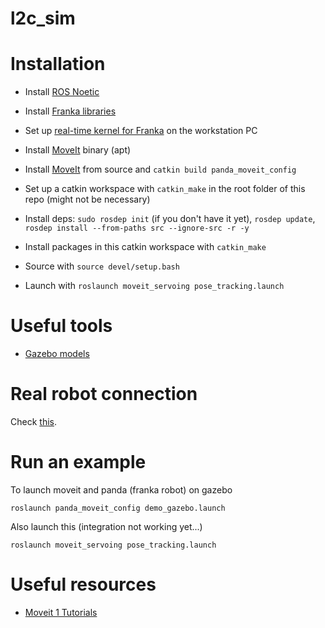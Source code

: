 # l2c_sim
# Installation
- Install [ROS Noetic](https://wiki.ros.org/noetic/Installation/Ubuntu)
- Install [Franka libraries](https://frankaemika.github.io/docs/installation_linux.html)
- Set up [real-time kernel for Franka](https://frankaemika.github.io/docs/installation_linux.html#setting-up-the-real-time-kernel) on the workstation PC
- Install [MoveIt](https://moveit.ros.org/install/) binary (apt)
- Install [MoveIt](https://moveit.ros.org/install/source/) from source and `catkin build panda_moveit_config`

- Set up a catkin workspace with `catkin_make` in the root folder of this repo (might not be necessary)
- Install deps: `sudo rosdep init` (if you don't have it yet), `rosdep update`, `rosdep install --from-paths src --ignore-src -r -y`
- Install packages in this catkin workspace with `catkin_make`
- Source with `source devel/setup.bash`
- Launch with `roslaunch moveit_servoing pose_tracking.launch`

# Useful tools
- [Gazebo models](https://github.com/osrf/gazebo_models?tab=readme-ov-file)

# Real robot connection
Check [this](https://frankaemika.github.io/docs/getting_started.html).

# Run an example
To launch moveit and panda (franka robot) on gazebo
```
roslaunch panda_moveit_config demo_gazebo.launch
```

Also launch this (integration not working yet...)
```
roslaunch moveit_servoing pose_tracking.launch
```

# Useful resources
- [Moveit 1 Tutorials](https://ros-planning.github.io/moveit_tutorials/doc/getting_started/getting_started.html)

